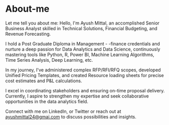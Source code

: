 # About-me
Let me tell you about me:
Hello, I'm Ayush Mittal, an accomplished Senior Business Analyst skilled in Technical Solutions, Financial Budgeting, and Revenue Forecasting.

I hold a Post Graduate Diploma in Management - -finance credentials and nurture a deep passion for Data Analytics and Data Science, continuously mastering tools like Python, R, Power BI, Machine Learning Algorithms, Time Series Analysis, Deep Learning, etc.

In my journey, I've administered complex RFP/RFI/RFQ scopes, developed Unified Pricing Templates, and created Resource loading sheets for precise cost estimates and P&L calculations.

I excel in coordinating stakeholders and ensuring on-time proposal delivery. Currently, I aspire to strengthen my expertise and seek collaborative opportunities in the data analytics field.

Connect with me on LinkedIn, or Twitter or reach out at ayushmittal24@gmai.com to discuss possibilities and insights.
